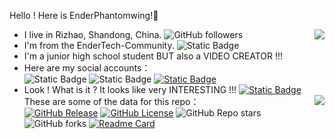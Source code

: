 Hello ! Here is EnderPhantomwing!👋
- I live in Rizhao, Shandong, China. ![GitHub followers](https://img.shields.io/github/followers/EnderPhantomWing) <img align="right" src="https://github-readme-stats.vercel.app/api?username=EnderPhantomWing&show_icons=true&icon_color=CE1D2D&text_color=718096&bg_color=ffffff&hide_title=true" />
- I'm from the EnderTech-Community. ![Static Badge](https://img.shields.io/badge/EnderTech-Community-blue)
- I'm a junior high school student BUT also a VIDEO CREATOR !!!
- Here are my social accounts：<br>
![Static Badge](https://img.shields.io/badge/QQ%20Number%3A%20-3530540853-blue) ![Static Badge](https://img.shields.io/badge/Email%3A%20-EnderPhantomWing%40outlook.com-blue) [![Static Badge](https://img.shields.io/badge/Bilibili-EnderPhantomWing-ff69b4)](https://space.bilibili.com/9411255)
- Look ! What is it ? It looks like very INTERESTING !!! [![Static Badge](https://img.shields.io/badge/My%20Repo%3A%20-alist--u-green)](https://github.com/EnderPhantomWing/alist-u) <br> <img align="right" src="https://github-readme-stats.vercel.app/api/pin/?username=EnderPhantomWing&repo=alist-u">
These are some of the data for this repo：<br>
[![GitHub Release](https://img.shields.io/github/v/release/EnderPhantomWing/alist-u)](https://github.com/EnderPhantomWing/alist-u/releases/latest) [![GitHub License](https://img.shields.io/github/license/EnderPhantomWing/alist-u)](https://www.gnu.org/licenses/agpl-3.0.en.html) ![GitHub Repo stars](https://img.shields.io/github/stars/EnderPhantomWing/alist-u) ![GitHub forks](https://img.shields.io/github/forks/EnderPhantomWing/alist-u)
[![Readme Card](https://github-readme-stats.vercel.app/api/pin/?username=EnderPhantomWing&repo=alist-u)](https://github.com/EnderPhantomWing/alist-u)
